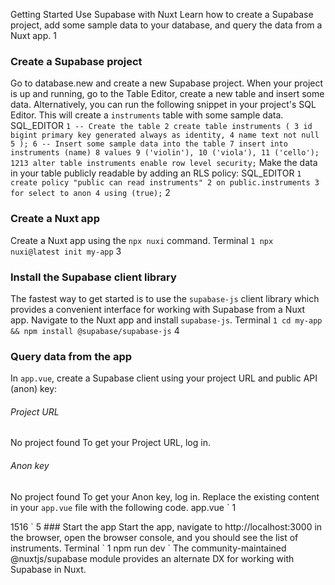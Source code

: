Getting Started
Use Supabase with Nuxt
Learn how to create a Supabase project, add some sample data to your database, and query the data from a Nuxt app.
1
### Create a Supabase project
Go to database.new and create a new Supabase project.
When your project is up and running, go to the Table Editor, create a new table and insert some data.
Alternatively, you can run the following snippet in your project's SQL Editor. This will create a `instruments` table with some sample data.
SQL_EDITOR
`
1
-- Create the table
2
create table instruments (
3
 id bigint primary key generated always as identity,
4
 name text not null
5
);
6
-- Insert some sample data into the table
7
insert into instruments (name)
8
values
9
 ('violin'),
10
 ('viola'),
11
 ('cello');
1213
alter table instruments enable row level security;
`
Make the data in your table publicly readable by adding an RLS policy:
SQL_EDITOR
`
1
create policy "public can read instruments"
2
on public.instruments
3
for select to anon
4
using (true);
`
2
### Create a Nuxt app
Create a Nuxt app using the `npx nuxi` command.
Terminal
`
1
npx nuxi@latest init my-app
`
3
### Install the Supabase client library
The fastest way to get started is to use the `supabase-js` client library which provides a convenient interface for working with Supabase from a Nuxt app.
Navigate to the Nuxt app and install `supabase-js`.
Terminal
`
1
cd my-app && npm install @supabase/supabase-js
`
4
### Query data from the app
In `app.vue`, create a Supabase client using your project URL and public API (anon) key:
###### Project URL
No project found
To get your Project URL, log in.
###### Anon key
No project found
To get your Anon key, log in.
Replace the existing content in your `app.vue` file with the following code.
app.vue
`
1
<script setup>
2
import { createClient } from '@supabase/supabase-js'
3
const supabase = createClient('https://<project>.supabase.co', '<your-anon-key>')
4
const instruments = ref([])
56
async function getInstruments() {
7
 const { data } = await supabase.from('instruments').select()
8
 instruments.value = data
9
}
1011
onMounted(() => {
12
 getInstruments()
13
})
14
</script>
1516
<template>
17
 <ul>
18
  <li v-for="instrument in instruments" :key="instrument.id">{{ instrument.name }}</li>
19
 </ul>
20
</template>
`
5
### Start the app
Start the app, navigate to http://localhost:3000 in the browser, open the browser console, and you should see the list of instruments.
Terminal
`
1
npm run dev
`
The community-maintained @nuxtjs/supabase module provides an alternate DX for working with Supabase in Nuxt.
